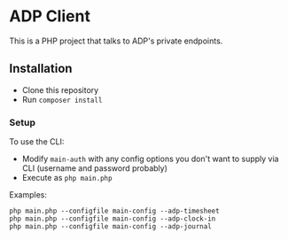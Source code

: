 
# ADP Client

This is a PHP project that talks to ADP's private endpoints. 

## Installation

- Clone this repository
- Run `composer install`

### Setup

To use the CLI:

- Modify `main-auth` with any config options you don't want to supply via CLI (username and password probably)
- Execute as `php main.php`

Examples:

```
php main.php --configfile main-config --adp-timesheet
php main.php --configfile main-config --adp-clock-in
php main.php --configfile main-config --adp-journal
```
